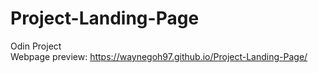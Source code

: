 # Project-Landing-Page
Odin Project  
Webpage preview: https://waynegoh97.github.io/Project-Landing-Page/
